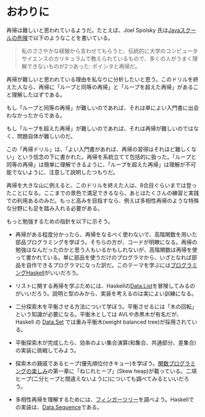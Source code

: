# おわりに

再帰は難しいと思われているようだ。たとえば、Joel Spolsky 氏は[Javaスクールの危険](http://local.joelonsoftware.com/wiki/Java%E3%82%B9%E3%82%AF%E3%83%BC%E3%83%AB%E3%81%AE%E5%8D%B1%E9%99%BA)で以下のようなことを書いている。

> 私のささやかな経験から言わせてもらうと、伝統的に大学のコンピュータサイエンスのカリキュラムで教えられているもので、多くの人がうまく理解できないものが2つあった: ポインタと再帰だ。 

再帰が難しいと思われている理由を私なりに分析したいと思う。このドリルを終えた人なら、再帰に「ループと同等の再帰」と「ループを超えた再帰」があること理解したはずである。

もし「ループと同等の再帰」が難しいのであれば、それは単によい入門書に出会わなかったからである。

もし「ループを超えた再帰」が難しいのであれば、それは再帰が難しいのではなく、問題自体が難しいのだ。

この「再帰ドリル」は、「よい入門書があれば、再帰の習得はそれほど難しくない」という信念の下に書かれた。再帰を系統立てて包括的に扱った。「ループと同等の再帰」は簡単に理解できるように、「ループを超えた再帰」は理解が不可能でないように、注意して説明したつもりだ。

再帰を大きな山に例えると、このドリルを終えた人は、8合目ぐらいまでは登ったことになる。ここまでの景色で満足できるなら、あとはたくさんの練習と実践での利用あるのみだ。もっと高みを目指すなら、例えば多相性再帰のような特殊な分野にも足を踏み入れる必要がある。

もっと勉強するための指針を以下に示そう。

- 再帰がある程度分かったら、再帰をなるべく使わないで、高階関数を用いた部品プログラミングを学ぼう。そちらの方が、コードが明瞭になる。再帰の勉強はなんだったのかと思う人もいるかもしれないが、高階関数は再帰を使って書かれている。単に部品を使うだけのプログラマから、いざとなれば部品を自作できるプログラマになった訳だ。このテーマを学ぶには[プログラミングHaskell](http://www.amazon.co.jp/%E3%83%97%E3%83%AD%E3%82%B0%E3%83%A9%E3%83%9F%E3%83%B3%E3%82%B0Haskell-Graham-Hutton/dp/4274067815)がいいだろう。

- リストに関する再帰を学ぶためには、Haskellの[Data.List](http://www.haskell.org/ghc/docs/latest/html/libraries/base/Data-List.html)を冒険してみるのがいいだろう。説明と型のみから、実装を考えるのは実によい訓練になる。

- 二分探索木を平衡させる方法について学ぼう。平衡させるには「木の回転」という知識が必要になる。平衡木としては AVLや赤黒木が有名だが、Haskell の [Data.Set](http://www.haskell.org/ghc/docs/latest/html/libraries/containers/Data-Set.html) では重み平衡木(weight balanced tree)が採用されている。

- 平衡探索木が完成したら、効率のよい集合演算(和集合、共通部分、差集合)の実装に挑戦してみよう。

- 探索木の親戚であるヒープ(優先順位付きキュー)を学ぼう。[関数プログラミングの楽しみ](http://www.amazon.co.jp/%E9%96%A2%E6%95%B0%E3%83%97%E3%83%AD%E3%82%B0%E3%83%A9%E3%83%9F%E3%83%B3%E3%82%B0%E3%81%AE%E6%A5%BD%E3%81%97%E3%81%BF-%EF%BC%AA%EF%BD%85%EF%BD%92%EF%BD%85%EF%BD%8D%EF%BD%99-%EF%BC%A7%EF%BD%89%EF%BD%82%EF%BD%82%EF%BD%8F%EF%BD%8E%EF%BD%93-%EF%BD%81%EF%BD%8E%EF%BD%84-%EF%BC%AF%EF%BD%85%EF%BD%87%EF%BD%85-%EF%BD%84%EF%BD%85-%EF%BC%AD%EF%BD%8F%EF%BD%8F%EF%BD%92/dp/4274068056)の第一章に「ねじれヒープ」(Skew heap)が載っている。二項ヒープ(二分ヒープと間違えないように)についても調べてみるといいだろう。

- 多相性再帰を理解するためには、[フィンガーツリー](http://ja.wikipedia.org/wiki/2-3_%E3%83%95%E3%82%A3%E3%83%B3%E3%82%AC%E3%83%BC%E3%83%84%E3%83%AA%E3%83%BC)を調べよう。Haskellでの実装は、[Data.Sequence](http://hackage.haskell.org/packages/archive/containers/latest/doc/html/Data-Sequence.html)である。

